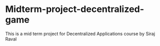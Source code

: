 # Midterm-project-decentralized-game
This is a mid term project for Decentralized Applications course by Siraj Raval 
